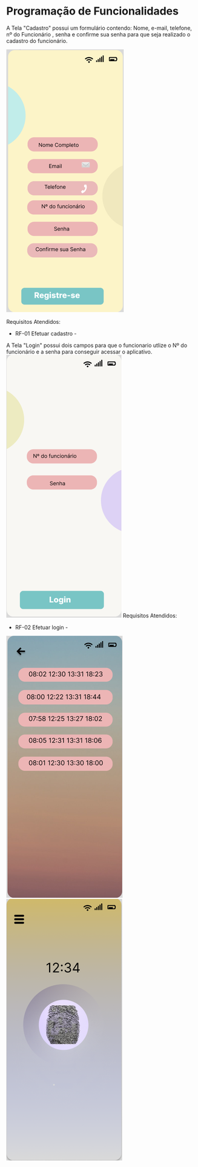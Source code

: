 # Programação de Funcionalidades
A Tela "Cadastro" possui um formulário contendo: Nome, e-mail, telefone, nº do Funcionário , senha e confirme sua senha para que seja realizado o cadastro do funcionário.

![cadastro](./img/cadastro.png)

Requisitos Atendidos:
<ul>
<li>RF-01 Efetuar cadastro - </li>
</ul>

A Tela "Login" possui dois campos para que o funcionario utlize o Nº do funcionário e a senha para conseguir acessar o aplicativo.
![login](./img/login.png)
Requisitos Atendidos:
<ul>
<li>RF-02 Efetuar login - </li>
</ul>

![marcacoes](./img/marcacoes.png)
![ponto](./img/ponto.png)

